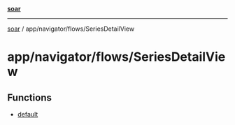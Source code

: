 [**soar**](../../../../README.md)

***

[soar](../../../../modules.md) / app/navigator/flows/SeriesDetailView

# app/navigator/flows/SeriesDetailView

## Functions

- [default](functions/default.md)
